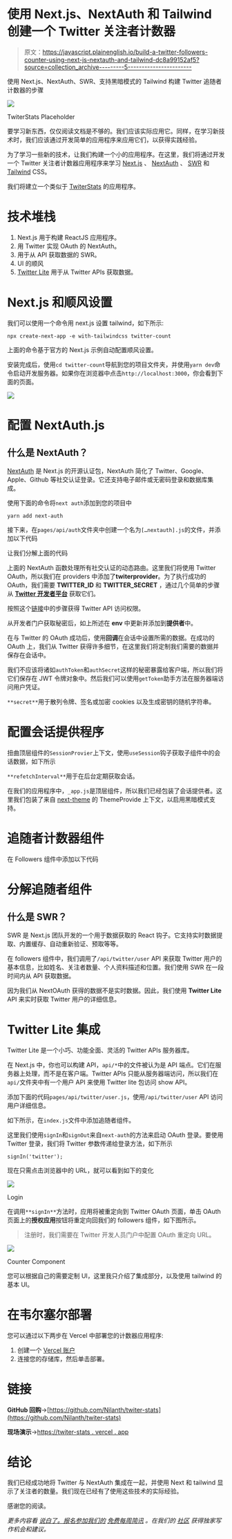 # 使用 Next.js、NextAuth 和 Tailwind 创建一个 Twitter 关注者计数器

> 原文：<https://javascript.plainenglish.io/build-a-twitter-followers-counter-using-next-js-nextauth-and-tailwind-dc8a99152af5?source=collection_archive---------5----------------------->

使用 Next.js、NextAuth、SWR、支持黑暗模式的 Tailwind 构建 Twitter 追随者计数器的步骤

![](img/379c9e53a11ef521f398271fb232ef78.png)

TwiterStats Placeholder

要学习新东西，仅仅阅读文档是不够的。我们应该实际应用它。同样，在学习新技术时，我们应该通过开发简单的应用程序来应用它们，以获得实践经验。

为了学习一些新的技术，让我们构建一个小的应用程序。在这里，我们将通过开发一个 Twitter 关注者计数器应用程序来学习 [Next.js](https://nextjs.org/docs/getting-started) 、 [NextAuth](https://next-auth.js.org/getting-started/introduction) 、 [SWR](https://swr.vercel.app/docs/getting-started) 和 [Tailwind](https://tailwindcss.com/) CSS。

我们将建立一个类似于 [TwiterStats](https://twiter-stats.vercel.app) 的应用程序。

# 技术堆栈

1.  Next.js 用于构建 ReactJS 应用程序。
2.  用 Twitter 实现 OAuth 的 NextAuth。
3.  用于从 API 获取数据的 SWR。
4.  UI 的顺风
5.  [Twitter Lite](https://github.com/draftbit/twitter-lite) 用于从 Twitter APIs 获取数据。

# Next.js 和顺风设置

我们可以使用一个命令用 next.js 设置 tailwind，如下所示:

```
npx create-next-app -e with-tailwindcss twitter-count
```

上面的命令基于官方的 Next.js 示例自动配置顺风设置。

安装完成后，使用`cd twitter-count`导航到您的项目文件夹，并使用`yarn dev`命令启动开发服务器。如果你在浏览器中点击`http://localhost:3000`，你会看到下面的页面。

![](img/a98f3cb8b87f5787a4dd3d69634911d3.png)

# 配置 NextAuth.js

## 什么是 NextAuth？

[NextAuth](https://next-auth.js.org/) 是 Next.js 的开源认证包，NextAuth 简化了 Twitter、Google、Apple、Github 等社交认证登录。它还支持电子邮件或无密码登录和数据库集成。

使用下面的命令将`next auth`添加到您的项目中

```
yarn add next-auth
```

接下来，在`pages/api/auth`文件夹中创建一个名为`[…nextauth].js`的文件，并添加以下代码

让我们分解上面的代码

上面的 NextAuth 函数处理所有社交认证的动态路由。这里我们将使用 Twitter OAuth，所以我们在 providers 中添加了**twiterprovider**。为了执行成功的 OAuth，我们需要 **TWITTER_ID** 和 **TWITTER_SECRET** ，通过几个简单的步骤从 [**Twitter 开发者平台**](https://developer.twitter.com/en) 获取它们。

按照这个[链接](https://developer.twitter.com/en/docs/twitter-api/getting-started/getting-access-to-the-twitter-api)中的步骤获得 Twitter API 访问权限。

从开发者门户获取秘密后，如上所述在 **env** 中更新并添加到**提供者**中。

在与 Twitter 的 OAuth 成功后，使用**回调**在会话中设置所需的数据。在成功的 OAuth 上，我们从 Twitter 获得许多细节，在这里我们将定制我们需要的数据并保存在会话中。

我们不应该将诸如`authToken`和`authSecret`这样的秘密暴露给客户端，所以我们将它们保存在 JWT 令牌对象中。然后我们可以使用`getToken`助手方法在服务器端访问用户凭证。

`**secret**`用于散列令牌、签名或加密 cookies 以及生成密钥的随机字符串。

# 配置会话提供程序

扭曲顶层组件的`SessionProvier`上下文，使用`useSession`钩子获取子组件中的会话数据，如下所示

`**refetchInterval**`用于在后台定期获取会话。

在我们的应用程序中，`_app.js`是顶层组件，所以我们已经包装了会话提供者。这里我们包装了来自 [next-theme](https://github.com/pacocoursey/next-themes) 的 ThemeProvide 上下文，以启用黑暗模式支持。

# 追随者计数器组件

在 Followers 组件中添加以下代码

# 分解追随者组件

## 什么是 SWR？

SWR 是 Next.js 团队开发的一个用于数据获取的 React 钩子。它支持实时数据提取、内置缓存、自动重新验证、预取等等。

在 followers 组件中，我们调用了`/api/twitter/user` API 来获取 Twitter 用户的基本信息，比如姓名、关注者数量、个人资料描述和位置。我们使用 SWR 在一段时间内从 API 获取数据。

因为我们从 NextOAuth 获得的数据不是实时数据。因此，我们使用 **Twitter Lite** API 来实时获取 Twitter 用户的详细信息。

# Twitter Lite 集成

Twitter Lite 是一个小巧、功能全面、灵活的 Twitter APIs 服务器库。

在 Next.js 中，你也可以构建 API，`api/*`中的文件被认为是 API 端点。它们在服务器上处理，而不是在客户端。Twitter APIs 只能从服务器端访问，所以我们在`api/`文件夹中有一个用户 API 来使用 Twitter lite 包访问 show API。

添加下面的代码`pages/api/twitter/user.js`，使用`/api/twitter/user` API 访问用户详细信息。

如下所示，在`index.js`文件中添加追随者组件。

这里我们使用`signIn`和`signOut`来自`next-auth`的方法来启动 OAuth 登录。要使用 Twitter 登录，我们将 Twitter 参数传递给登录方法，如下所示

```
signIn('twitter');
```

现在只需点击浏览器中的 URL，就可以看到如下的变化

![](img/5d2504e97606eb538bdb5efed97cfe14.png)

Login

在调用`**signIn**`方法时，应用将被重定向到 Twitter OAuth 页面，单击 OAuth 页面上的**授权应用**按钮将重定向回我们的 followers 组件，如下图所示。

> 注册时，我们需要在 Twitter 开发人员门户中配置 OAuth 重定向 URL。

![](img/379c9e53a11ef521f398271fb232ef78.png)

Counter Component

您可以根据自己的需要定制 UI，这里我只介绍了集成部分，以及使用 tailwind 的基本 UI。

# 在韦尔塞尔部署

您可以通过以下两步在 Vercel 中部署您的计数器应用程序:

1.  创建一个 [Vercel 账户](https://vercel.com/signup)
2.  连接您的存储库，然后单击部署。

# 链接

**GitHub 回购**->[https://github.com/Nilanth/twiter-stats](https://github.com/Nilanth/twiter-stats)

**现场演示**->[https://twiter-stats . vercel . app](https://twiter-stats.vercel.app/)

# 结论

我们已经成功地将 Twitter 与 NextAuth 集成在一起，并使用 Next 和 tailwind 显示了关注者的数量。我们现在已经有了使用这些技术的实际经验。

感谢您的阅读。

*更多内容看* [*说白了。报名参加我们的*](http://plainenglish.io/) [*免费每周简讯*](http://newsletter.plainenglish.io/) *。在我们的* [*社区*](https://discord.gg/GtDtUAvyhW) *获得独家写作机会和建议。*